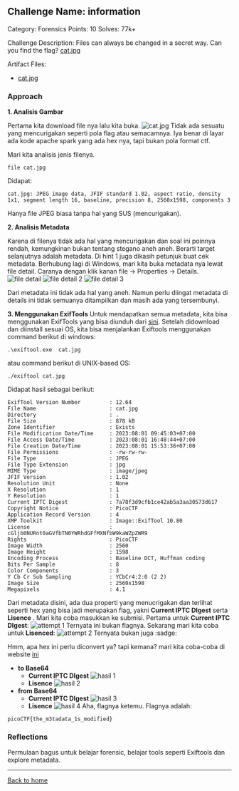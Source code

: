 ## Challenge Name: information
Category: Forensics
Points: 10
Solves: 77k+

Challenge Description: 
Files can always be changed in a secret way. Can you find the flag? [cat.jpg](https://mercury.picoctf.net/static/a614a27d4cb251d04c7d2f3f3f76a965/cat.jpg)

Artifact Files:
* [cat.jpg](https://mercury.picoctf.net/static/a614a27d4cb251d04c7d2f3f3f76a965/cat.jpg)

### Approach
**1. Analisis Gambar**

Pertama kita download file nya lalu kita buka.
![cat.jpg](information-1.jpg)
Tidak ada sesuatu yang mencurigakan seperti pola flag atau semacamnya. Iya benar di layar ada kode apache spark yang ada hex nya, tapi bukan pola format ctf.

Mari kita analisis jenis filenya.
```
file cat.jpg
```
Didapat:
```
cat.jpg: JPEG image data, JFIF standard 1.02, aspect ratio, density 1x1, segment length 16, baseline, precision 8, 2560x1598, components 3
```
Hanya file JPEG biasa tanpa hal yang SUS (mencurigakan).

**2. Analisis Metadata**

Karena di filenya tidak ada hal yang mencurigakan dan soal ini poinnya rendah, kemungkinan bukan tentang stegano aneh aneh. Berarti target selanjutnya adalah metadata. Di hint 1 juga dikasih petunjuk buat cek metadata. Berhubung lagi di Windows, mari kita buka metadata nya lewat file detail. Caranya dengan klik kanan file -> Properties -> Details.
![file detail](information-2.JPG)
![file detail 2](information-3.JPG)
![file detail 3](information-4.JPG)

Dari metadata ini tidak ada hal yang aneh. Namun perlu diingat metadata di details ini tidak semuanya ditampilkan dan masih ada yang tersembunyi.

**3. Menggunakan ExifTools**
Untuk mendapatkan semua metadata, kita bisa menggunakan ExifTools yang bisa diunduh dari [sini](https://exiftool.org/install.html).
Setelah didownload dan diinstall sesuai OS, kita bisa menjalankan Exiftools menggunakan command berikut di windows:
```
.\exiftool.exe  cat.jpg
```
atau command berikut di UNIX-based OS:
```
./exiftool cat.jpg
```
Didapat hasil sebagai berikut:
```
ExifTool Version Number         : 12.64
File Name                       : cat.jpg
Directory                       : .
File Size                       : 878 kB
Zone Identifier                 : Exists
File Modification Date/Time     : 2023:08:01 09:45:03+07:00
File Access Date/Time           : 2023:08:01 16:48:44+07:00
File Creation Date/Time         : 2023:08:01 15:53:36+07:00
File Permissions                : -rw-rw-rw-
File Type                       : JPEG
File Type Extension             : jpg
MIME Type                       : image/jpeg
JFIF Version                    : 1.02
Resolution Unit                 : None
X Resolution                    : 1
Y Resolution                    : 1
Current IPTC Digest             : 7a78f3d9cfb1ce42ab5a3aa30573d617
Copyright Notice                : PicoCTF
Application Record Version      : 4
XMP Toolkit                     : Image::ExifTool 10.80
License                         : cGljb0NURnt0aGVfbTN0YWRhdGFfMXNfbW9kaWZpZWR9
Rights                          : PicoCTF
Image Width                     : 2560
Image Height                    : 1598
Encoding Process                : Baseline DCT, Huffman coding
Bits Per Sample                 : 8
Color Components                : 3
Y Cb Cr Sub Sampling            : YCbCr4:2:0 (2 2)
Image Size                      : 2560x1598
Megapixels                      : 4.1
```
Dari metadata disini, ada dua properti yang menucrigakan dan terlihat seperti hex yang bisa jadi merupakan flag, yakni **Current IPTC DIgest** serta **Lisence** . Mari kita coba masukkan ke submisi. Pertama untuk **Current IPTC DIgest**:
![attempt 1](information-5.JPG)
Ternyata ini bukan flagnya. Sekarang mari kita coba untuk **Lisenced**:
![attempt 2](information-6.JPG)
Ternyata bukan juga :sadge:

Hmm, apa hex ini perlu diconvert ya? tapi kemana? mari kita coba-coba di website [ini](https://gchq.github.io/CyberChef/)
- **to Base64**
  - **Current IPTC DIgest**
  ![hasil 1](information-7.JPG)
  - **Lisence**
  ![hasil 2](information-8.JPG)
- **from Base64**
  - **Current IPTC DIgest**
  ![hasil 3](information-9.JPG)
  - **Lisence**
  ![hasil 4](information-10.JPG)
Aha, flagnya ketemu. Flagnya adalah:
```
picoCTF{the_m3tadata_1s_modified}
```

### Reflections
Permulaan bagus untuk belajar forensic, belajar tools seperti Exiftools dan explore metadata.
  

---
[Back to home](../Readme.md)
